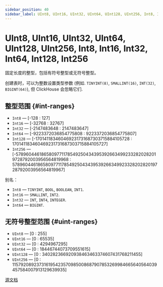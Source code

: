 ```yaml
---
sidebar_position: 40
sidebar_label: UInt8, UInt16, UInt32, UInt64, UInt128, UInt256, Int8, Int16, Int32, Int64, Int128, Int256
---
```


# UInt8, UInt16, UInt32, UInt64, UInt128, UInt256, Int8, Int16, Int32, Int64, Int128, Int256

固定长度的整型，包括有符号整型或无符号整型。

创建表时，可以为整数设置类型参数 (例如. `TINYINT(8)`, `SMALLINT(16)`, `INT(32)`, `BIGINT(64)`), 但 ClickHouse 会忽略它们.


## 整型范围 {#int-ranges}


-   `Int8` — \[-128 : 127\]
-   `Int16` — \[-32768 : 32767\]
-   `Int32` — \[-2147483648 : 2147483647\]
-   `Int64` — \[-9223372036854775808 : 9223372036854775807\]
-   `Int128` — \[-170141183460469231731687303715884105728 : 170141183460469231731687303715884105727\]
-   `Int256` — \[-57896044618658097711785492504343953926634992332820282019728792003956564819968 : 57896044618658097711785492504343953926634992332820282019728792003956564819967\]

别名：

-   `Int8` — `TINYINT`, `BOOL`, `BOOLEAN`, `INT1`.
-   `Int16` — `SMALLINT`, `INT2`.
-   `Int32` — `INT`, `INT4`, `INTEGER`.
-   `Int64` — `BIGINT`.

## 无符号整型范围 {#uint-ranges}


-   `UInt8` — \[0 : 255\]
-   `UInt16` — \[0 : 65535\]
-   `UInt32` — \[0 : 4294967295\]
-   `UInt64` — \[0 : 18446744073709551615\]
-   `UInt128` — \[0 : 340282366920938463463374607431768211455\]
-   `UInt256` — \[0 : 115792089237316195423570985008687907853269984665640564039457584007913129639935\]


[源文档](https://clickhouse.com/docs/en/data_types/int_uint/) <!--hide-->
